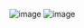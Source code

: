 ![image](https://github.com/user-attachments/assets/39f7c3b3-4b38-48c6-afc0-23552fcbf5c1)
![image](https://github.com/user-attachments/assets/82db25f3-ddfe-4d1f-83df-974bbbf6c0c2)

